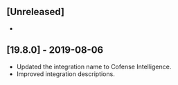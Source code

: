 ## [Unreleased]
-

## [19.8.0] - 2019-08-06
- Updated the integration name to Cofense Intelligence.
- Improved integration descriptions.
